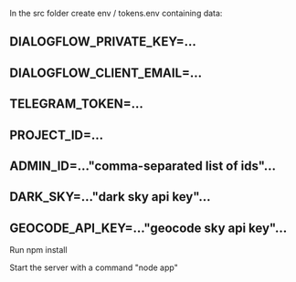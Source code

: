 In the src folder create env / tokens.env containing data:

DIALOGFLOW_PRIVATE_KEY=...
---
DIALOGFLOW_CLIENT_EMAIL=...
---
TELEGRAM_TOKEN=...
---
PROJECT_ID=...
---
ADMIN_ID=..."comma-separated list of ids"...
---
DARK_SKY=..."dark sky api key"...
---
GEOCODE_API_KEY=..."geocode sky api key"...
---

Run npm install

Start the server with a command "node app"
